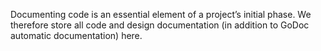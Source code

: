 Documenting code is an essential element of a project’s initial phase. We therefore store all code and design documentation (in addition to GoDoc automatic documentation) here.
